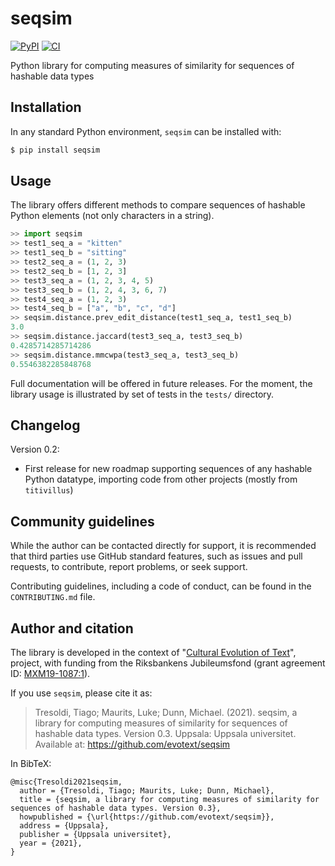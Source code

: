 # seqsim

[![PyPI](https://img.shields.io/pypi/v/seqsim.svg)](https://pypi.org/project/seqsim)
[![CI](https://github.com/evotext/seqsim/actions/workflows/main.yml/badge.svg)](https://github.com/evotext/seqsim/actions/workflows/main.yml)

Python library for computing measures of similarity for sequences of hashable data types

## Installation

In any standard Python environment, `seqsim` can be installed with:

```bash
$ pip install seqsim
```

## Usage

The library offers different methods to compare sequences of hashable Python elements
(not only characters in a string).

```python
>> import seqsim
>> test1_seq_a = "kitten"
>> test1_seq_b = "sitting"
>> test2_seq_a = (1, 2, 3)
>> test2_seq_b = [1, 2, 3]
>> test3_seq_a = (1, 2, 3, 4, 5)
>> test3_seq_b = (1, 2, 4, 3, 6, 7)
>> test4_seq_a = (1, 2, 3)
>> test4_seq_b = ["a", "b", "c", "d"]
>> seqsim.distance.prev_edit_distance(test1_seq_a, test1_seq_b)
3.0
>> seqsim.distance.jaccard(test3_seq_a, test3_seq_b)
0.4285714285714286
>> seqsim.distance.mmcwpa(test3_seq_a, test3_seq_b)
0.5546382285848768
```

Full documentation will be offered in future releases. For the moment, the library
usage is illustrated by set of tests in the `tests/` directory.


## Changelog

Version 0.2:

  - First release for new roadmap supporting sequences of any hashable Python
    datatype, importing code from other projects (mostly from `titivillus`)
    
## Community guidelines

While the author can be contacted directly for support, it is recommended that third 
parties use GitHub standard features, such as issues and pull requests, to contribute, 
report problems, or seek support.

Contributing guidelines, including a code of conduct, can be found in the
`CONTRIBUTING.md` file.

## Author and citation

The library is developed in the context of "[Cultural Evolution of Text](https://www.evotext.se)",
project, with funding from the Riksbankens Jubileumsfond (grant agreement ID:
[MXM19-1087:1](https://www.rj.se/en/anslag/2019/cultural-evolution-of-texts/)).

If you use `seqsim`, please cite it as:

> Tresoldi, Tiago; Maurits, Luke; Dunn, Michael. (2021). seqsim, a library for computing
> measures of similarity for sequences of hashable data types. Version 0.3.
> Uppsala: Uppsala universitet. Available at: https://github.com/evotext/seqsim

In BibTeX:

```
@misc{Tresoldi2021seqsim,
  author = {Tresoldi, Tiago; Maurits, Luke; Dunn, Michael},
  title = {seqsim, a library for computing measures of similarity for sequences of hashable data types. Version 0.3},
  howpublished = {\url{https://github.com/evotext/seqsim}},
  address = {Uppsala},
  publisher = {Uppsala universitet},
  year = {2021},
}
